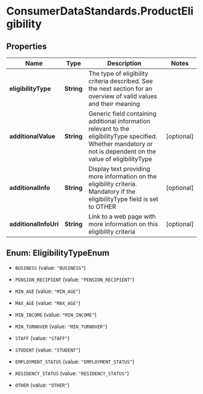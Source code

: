 # ConsumerDataStandards.ProductEligibility

## Properties
Name | Type | Description | Notes
------------ | ------------- | ------------- | -------------
**eligibilityType** | **String** | The type of eligibility criteria described.  See the next section for an overview of valid values and their meaning | 
**additionalValue** | **String** | Generic field containing additional information relevant to the eligibilityType specified.  Whether mandatory or not is dependent on the value of eligibilityType | [optional] 
**additionalInfo** | **String** | Display text providing more information on the eligibility criteria. Mandatory if the eligibilityType field is set to OTHER | [optional] 
**additionalInfoUri** | **String** | Link to a web page with more information on this eligibility criteria | [optional] 


<a name="EligibilityTypeEnum"></a>
## Enum: EligibilityTypeEnum


* `BUSINESS` (value: `"BUSINESS"`)

* `PENSION_RECIPIENT` (value: `"PENSION_RECIPIENT"`)

* `MIN_AGE` (value: `"MIN_AGE"`)

* `MAX_AGE` (value: `"MAX_AGE"`)

* `MIN_INCOME` (value: `"MIN_INCOME"`)

* `MIN_TURNOVER` (value: `"MIN_TURNOVER"`)

* `STAFF` (value: `"STAFF"`)

* `STUDENT` (value: `"STUDENT"`)

* `EMPLOYMENT_STATUS` (value: `"EMPLOYMENT_STATUS"`)

* `RESIDENCY_STATUS` (value: `"RESIDENCY_STATUS"`)

* `OTHER` (value: `"OTHER"`)




